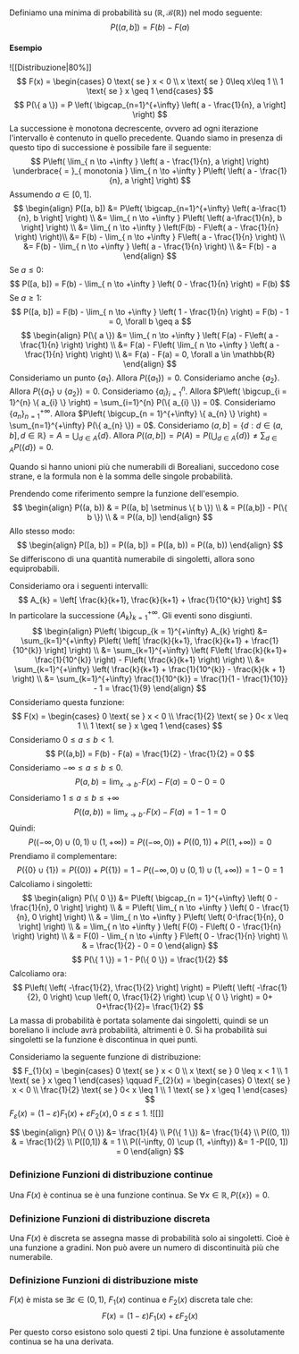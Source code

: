 Definiamo una minima di probabilità su $(\mathbb{R}, \mathcal{B}(\mathbb{R}))$ nel modo seguente:
$$
P((a,b]) = F(b) - F(a)
$$
#### Esempio
![[Distribuzione|80%]]
$$
F(x) = \begin{cases}
0 \text{ se } x < 0 \\
x \text{ se } 0\leq x\leq 1 \\
1 \text{ se } x \geq 1
\end{cases}
$$
$$
P(\{ a \}) = P \left( \bigcap_{n=1}^{+\infty} \left( a - \frac{1}{n}, a \right] \right)
$$
La successione è monotona decrescente, ovvero ad ogni iterazione l'intervallo è contenuto in quello precedente.
Quando siamo in presenza di questo tipo di successione è possibile fare il seguente:
$$
P\left( \lim_{ n \to +\infty } \left( a - \frac{1}{n}, a \right] \right) \underbrace{ = }_{ monotonia } \lim_{ n \to +\infty } P\left( \left( a - \frac{1}{n}, a \right] \right)
$$
Assumendo $a \in [0, 1]$.
$$
\begin{align}
P([a, b]) &= P\left( \bigcap_{n=1}^{+\infty} \left( a-\frac{1}{n}, b \right] \right)  \\
&= \lim_{ n \to +\infty } P\left( \left( a-\frac{1}{n}, b \right] \right) \\
&= \lim_{ n \to +\infty } \left(F(b) - F\left( a - \frac{1}{n} \right) \right)\\
&= F(b) - \lim_{ n \to +\infty } F\left( a - \frac{1}{n} \right) \\
&= F(b) - \lim_{ n \to +\infty } \left( a - \frac{1}{n} \right) \\
&= F(b) - a
\end{align}
$$
Se $a \leq 0$:
$$
P([a, b]) = F(b) - \lim_{ n \to +\infty } \left( 0 - \frac{1}{n} \right) = F(b)
$$
Se $a \geq 1$:
$$
P([a, b]) = F(b) - \lim_{ n \to +\infty } \left( 1 - \frac{1}{n} \right) = F(b) - 1 = 0, \forall b \geq a
$$
$$
\begin{align}
P(\{ a \}) &= \lim_{ n \to +\infty } \left( F(a) - F\left( a - \frac{1}{n} \right) \right)  \\
&= F(a) - F\left( \lim_{ n \to +\infty } \left( a - \frac{1}{n} \right) \right) \\
&= F(a) - F(a) = 0, \forall a \in \mathbb{R}
\end{align}
$$
Consideriamo un punto $\{ a_{1} \}$. Allora $P(\{ a_{1} \}) = 0$.
Consideriamo anche $\{ a_{2} \}$. Allora $P(\{ a_{1} \} \cup \{ a_{2} \}) = 0$.
Consideriamo $\{ a_{i} \}_{i = 1}^{n}$. Allora $P\left( \bigcup_{i = 1}^{n} \{ a_{i} \} \right) = \sum_{i=1}^{n} P(\{ a_{i} \}) = 0$.
Consideriamo $\{ a_{n} \}_{n = 1}^{+\infty}$. Allora $P\left( \bigcup_{n = 1}^{+\infty} \{ a_{n} \} \right) = \sum_{n=1}^{+\infty} P(\{ a_{n} \}) = 0$.
Consideriamo $(a,b] = \{ d : d \in (a, b], d \in \mathbb{R} \} = A = \bigcup_{d \in A}\{ d \}$. Allora $P((a, b]) = P(A) = P\left( \bigcup_{d \in A} \{ d \} \right) \neq \sum_{d\in A} P(\{ d \}) = 0$.

Quando si hanno unioni più che numerabili di Borealiani, succedono cose strane, e la formula non è la somma delle singole probabilità.

Prendendo come riferimento sempre la funzione dell'esempio.
$$
\begin{align}
P((a, b)) & = P((a, b] \setminus \{ b \}) \\
 & = P((a,b]) - P(\{ b \})  \\
 & = P((a, b])
\end{align}
$$
Allo stesso modo:
$$
\begin{align}
P([a, b]) = P((a, b]) = P([a, b)) = P((a, b))
\end{align}
$$
Se differiscono di una quantità numerabile di singoletti, allora sono equiprobabili.

Consideriamo ora i seguenti intervalli:
$$
A_{k} = \left[ \frac{k}{k+1}, \frac{k}{k+1} + \frac{1}{10^{k}} \right]
$$
In particolare la successione $\{ A_{k} \}_{k = 1}^{+\infty}$. Gli eventi sono disgiunti.
$$
\begin{align}
P\left( \bigcup_{k = 1}^{+\infty} A_{k} \right) &= \sum_{k=1}^{+\infty} P\left( \left[ \frac{k}{k+1}, \frac{k}{k+1} + \frac{1}{10^{k}} \right] \right)  \\
&= \sum_{k=1}^{+\infty} \left( F\left( \frac{k}{k+1}+ \frac{1}{10^{k}} \right) - F\left( \frac{k}{k+1} \right) \right) \\
&= \sum_{k=1}^{+\infty} \left( \frac{k}{k+1} + \frac{1}{10^{k}} - \frac{k}{k + 1} \right)  \\
&= \sum_{k=1}^{+\infty}  \frac{1}{10^{k}} = \frac{1}{1 - \frac{1}{10}} - 1 = \frac{1}{9}
\end{align}
$$
Consideriamo questa funzione:
$$
F(x) = \begin{cases}
0 \text{ se } x < 0 \\
\frac{1}{2} \text{ se } 0< x \leq 1 \\
1 \text{ se } x \geq 1
\end{cases}
$$
Consideriamo $0 \leq a \leq b < 1$.
$$
P((a,b]) = F(b) - F(a) = \frac{1}{2} - \frac{1}{2} = 0
$$
Consideriamo $-\infty \leq a \leq b \leq 0$.
$$
P(a, b) = \lim_{ x \to b^{-} } F(x) - F(a) = 0 - 0 = 0
$$
Consideriamo $1 \leq a \leq b \leq +\infty$
$$
P((a, b)) = \lim_{ x \to b^{-} }  F(x) - F(a) = 1- 1= 0
$$
Quindi:
$$
P((-\infty, 0) \cup (0,1) \cup(1, +\infty)) = P((-\infty, 0)) + P((0, 1)) + P((1, +\infty)) = 0
$$
Prendiamo il complementare:
$$
P(\{ 0 \} \cup \{ 1 \}) = P(\{ 0 \}) + P(\{ 1 \}) = 1 - P((-\infty, 0) \cup (0, 1) \cup (1, +\infty)) = 1 - 0 = 1
$$
Calcoliamo i singoletti:
$$
\begin{align}
P(\{ 0 \}) &= P\left( \bigcap_{n = 1}^{+\infty} \left( 0 - \frac{1}{n}, 0 \right] \right) \\
 & = P\left( \lim_{ n \to +\infty } \left( 0 - \frac{1}{n}, 0 \right] \right)  \\
 & = \lim_{ n \to +\infty } P\left( \left( 0-\frac{1}{n}, 0 \right] \right) \\
 & = \lim_{ n \to +\infty } \left( F(0) - F\left( 0 - \frac{1}{n} \right) \right) \\
 & = F(0) - \lim_{ n \to +\infty } F\left( 0 - \frac{1}{n} \right) \\
 & = \frac{1}{2} - 0 = 0
\end{align}
$$
$$
P(\{ 1 \}) = 1 - P(\{ 0 \}) = \frac{1}{2}
$$
Calcoliamo ora:
$$
P\left( \left( -\frac{1}{2}, \frac{1}{2} \right] \right) = P\left( \left( -\frac{1}{2}, 0 \right) \cup \left( 0, \frac{1}{2} \right) \cup \{ 0 \} \right) = 0+ 0+\frac{1}{2}=  \frac{1}{2}
$$
La massa di probabilità è portata solamente dai singoletti, quindi se un boreliano li include avrà probabilità, altrimenti è 0. Si ha probabilità sui singoletti se la funzione è discontinua in quei punti.

Consideriamo la seguente funzione di distribuzione:
$$
F_{1}(x) = \begin{cases}
0 \text{ se } x < 0 \\
x \text{ se } 0 \leq x < 1 \\
1 \text{ se } x \geq 1
\end{cases}
\qquad
F_{2}(x) = \begin{cases}
0 \text{ se } x < 0 \\
\frac{1}{2} \text{ se } 0< x \leq 1 \\
1 \text{ se } x \geq 1
\end{cases}
$$
$F_{\varepsilon}(x) = (1-\varepsilon)F_{1}(x) + \varepsilon F_{2}(x),0\leq\varepsilon\leq 1$.
![[]]

$$
\begin{align}
P(\{ 0 \}) &= \frac{1}{4} \\
P(\{ 1 \}) &= \frac{1}{4} \\
P((0, 1)) & = \frac{1}{2} \\
P([0,1]) & = 1 \\
P((-\infty, 0) \cup (1, +\infty)) &= 1 -P([0, 1]) = 0
\end{align}
$$
### Definizione Funzioni di distribuzione continue
Una $F(x)$ è continua se è una funzione continua. Se $\forall x \in \mathbb{R}, P(\{ x \}) = 0$.

### Definizione Funzioni di distribuzione discreta
Una $F(x)$ è discreta se assegna masse di probabilità solo ai singoletti. Cioè è una funzione a gradini.
Non può avere un numero di discontinuità più che numerabile.

### Definizione Funzioni di distribuzione miste
$F(x)$ è mista se $\exists\varepsilon \in(0,1)$, $F_{1}(x)$ continua e $F_{2}(x)$ discreta tale che:
$$
F(x) = (1-\varepsilon)F_{1}(x) + \varepsilon F_{2}(x)
$$
Per questo corso esistono solo questi 2 tipi.
Una funzione è assolutamente continua se ha una derivata.